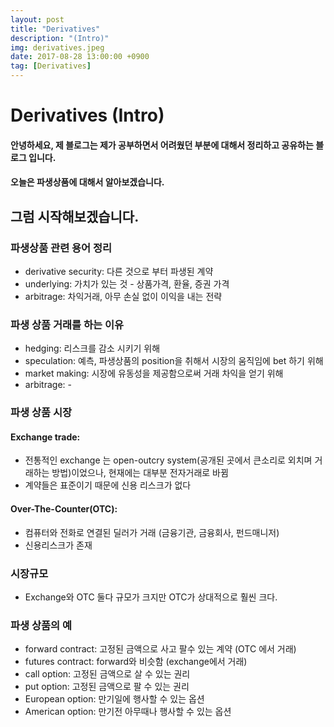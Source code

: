 ```yaml
---
layout: post
title: "Derivatives"
description: "(Intro)"
img: derivatives.jpeg
date: 2017-08-28 13:00:00 +0900
tag: [Derivatives]
---
```

# Derivatives (Intro)


#### 안녕하세요, 제 블로그는 제가 공부하면서 어려웠던 부분에 대해서 정리하고 공유하는 블로그 입니다.

#### 오늘은 파생상품에 대해서 알아보겠습니다.


## 그럼 시작해보겠습니다.

### 파생상품 관련 용어 정리

* derivative security: 다른 것으로 부터 파생된 계약
* underlying: 가치가 있는 것 - 상품가격, 환율, 증권 가격
* arbitrage: 차익거래, 아무 손실 없이 이익을 내는 전략

### 파생 상품 거래를 하는 이유

* hedging: 리스크를 감소 시키기 위해
* speculation: 예측, 파생상품의 position을 취해서 시장의 움직임에 bet 하기 위해
* market making: 시장에 유동성을 제공함으로써 거래 차익을 얻기 위해 
* arbitrage: -

### 파생 상품 시장

#### Exchange trade:
* 전통적인 exchange 는 open-outcry system(공개된 곳에서 큰소리로 외치며 거래하는 방법)이었으나, 현재에는 대부분 전자거래로 바뀜
* 계약들은 표준이기 때문에 신용 리스크가 없다

#### Over-The-Counter(OTC):
* 컴퓨터와 전화로 연결된 딜러가 거래 (금융기관, 금융회사, 펀드매니저)
* 신용리스크가 존재

### 시장규모
* Exchange와 OTC 둘다 규모가 크지만 OTC가 상대적으로 훨씬 크다.

### 파생 상품의 예
* forward contract: 고정된 금액으로 사고 팔수 있는 계약 (OTC 에서 거래)
* futures contract: forward와 비슷함 (exchange에서 거래)
* call option: 고정된 금액으로 살 수 있는 권리
* put option: 고정된 금액으로 팔 수 있는 권리
* European option: 만기일에 행사할 수 있는 옵션
* American option: 만기전 아무때나 행사할 수 있는 옵션

